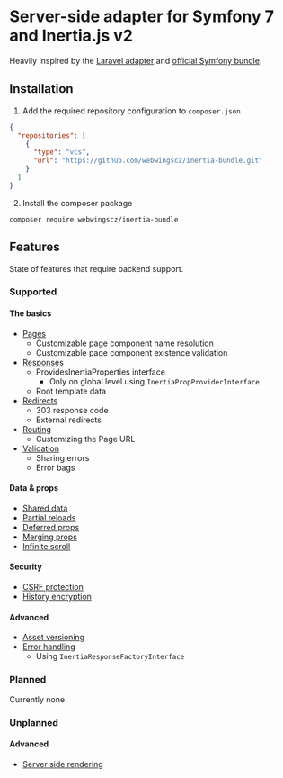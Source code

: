 # Server-side adapter for Symfony 7 and Inertia.js v2

Heavily inspired by the [Laravel adapter](https://github.com/inertiajs/inertia-laravel) and [official Symfony bundle](https://github.com/SkipTheDragon/inertia-bundle).

## Installation

1. Add the required repository configuration to `composer.json`

```json
{
  "repositories": [
    {
      "type": "vcs",
      "url": "https://github.com/webwingscz/inertia-bundle.git"
    }
  ]
}
```

2. Install the composer package

```shell
composer require webwingscz/inertia-bundle
```


## Features

State of features that require backend support.

### Supported

#### The basics

* [Pages](https://inertiajs.com/pages)
  * Customizable page component name resolution
  * Customizable page component existence validation
* [Responses](https://inertiajs.com/responses)
  * ProvidesInertiaProperties interface
    * Only on global level using `InertiaPropProviderInterface` 
  * Root template data
* [Redirects](https://inertiajs.com/redirects)
  * 303 response code
  * External redirects
* [Routing](https://inertiajs.com/routing)
  * Customizing the Page URL
* [Validation](https://inertiajs.com/validation)
    * Sharing errors
    * Error bags

#### Data & props

* [Shared data](https://inertiajs.com/shared-data)
* [Partial reloads](https://inertiajs.com/partial-reloads)
* [Deferred props](https://inertiajs.com/deferred-props)
* [Merging props](https://inertiajs.com/merging-props)
* [Infinite scroll](https://inertiajs.com/infinite-scroll)

#### Security

* [CSRF protection](https://inertiajs.com/csrf-protection)
* [History encryption](https://inertiajs.com/history-encryption)

#### Advanced

* [Asset versioning](https://inertiajs.com/asset-versioning)
* [Error handling](https://inertiajs.com/error-handling)
    * Using `InertiaResponseFactoryInterface`

### Planned

Currently none.

### Unplanned

#### Advanced

* [Server side rendering](https://inertiajs.com/server-side-rendering)